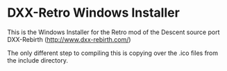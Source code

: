 DXX-Retro Windows Installer
=====================

This is the Windows Installer for the Retro mod of the Descent source port DXX-Rebirth (http://www.dxx-rebirth.com/)


The only different step to compiling this is copying over the .ico files from the include directory.
